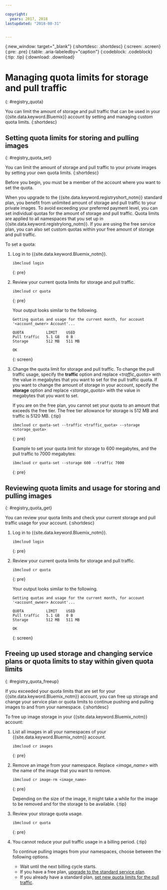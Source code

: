 ```yaml
---

copyright:
  years: 2017, 2018
lastupdated: "2018-08-31"


---
```


{:new_window: target="_blank"}
{:shortdesc: .shortdesc}
{:screen: .screen}
{:pre: .pre}
{:table: .aria-labeledby="caption"}
{:codeblock: .codeblock}
{:tip: .tip}
{:download: .download}


# Managing quota limits for storage and pull traffic
{: #registry_quota}

You can limit the amount of storage and pull traffic that can be used in your {{site.data.keyword.Bluemix}} account by setting and managing custom quota limits.
{:shortdesc}


## Setting quota limits for storing and pulling images
{: #registry_quota_set}

You can limit the amount of storage and pull traffic to your private images by setting your own quota limits.
{:shortdesc}

Before you begin, you must be a member of the account where you want to set the quota. 

When you upgrade to the {{site.data.keyword.registryshort_notm}} standard plan, you benefit from unlimited amount of storage and pull traffic to your private images. To avoid exceeding your preferred payment level, you can set individual quotas for the amount of storage and pull traffic. Quota limits are applied to all namespaces that you set up in {{site.data.keyword.registrylong_notm}}. If you are using the free service plan, you can also set custom quotas within your free amount of storage and pull traffic.

To set a quota:

1.  Log in to {{site.data.keyword.Bluemix_notm}}.

    ```
    ibmcloud login
    ```
    {: pre}

2.  Review your current quota limits for storage and pull traffic.

    ```
    ibmcloud cr quota
    ```
    {: pre}

    Your output looks similar to the following.

    ```
    Getting quotas and usage for the current month, for account '<account_owner> Account'...

    QUOTA          LIMIT    USED
    Pull traffic   5.1 GB   0 B
    Storage        512 MB   511 MB

    OK
    ```
    {: screen}

3.  Change the quota limit for storage and pull traffic. To change the pull traffic usage, specify the **traffic** option and replace _&lt;traffic_quota&gt;_ with the value in megabytes that you want to set for the pull traffic quota. If you want to change the amount of storage in your account, specify the **storage** option and replace _&lt;storage_quota&gt;_ with the value in megabytes that you want to set.

    If you are on the free plan, you cannot set your quota to an amount that exceeds the free tier. The free tier allowance for storage is 512 MB and traffic is 5120 MB.
    {:tip}

    ```
    ibmcloud cr quota-set --traffic <traffic_quota> --storage <storage_quota>
    ```
    {: pre}

    Example to set your quota limit for storage to 600 megabytes, and the pull traffic to 7000 megabytes:

    ```
    ibmcloud cr quota-set --storage 600 --traffic 7000
    ```
    {: pre}


## Reviewing quota limits and usage for storing and pulling images
{: #registry_quota_get}

You can review your quota limits and check your current storage and pull traffic usage for your account.
{:shortdesc}

1.  Log in to {{site.data.keyword.Bluemix_notm}}.

    ```
    ibmcloud login
    ```
    {: pre}

2.  Review your current quota limits for storage and pull traffic.

    ```
    ibmcloud cr quota
    ```
    {: pre}

    Your output looks similar to the following.

    ```
    Getting quotas and usage for the current month, for account '<account_owner> Account'...

    QUOTA          LIMIT    USED
    Pull traffic   5.1 GB   0 B
    Storage        512 MB   511 MB

    OK
    ```
    {: screen}


## Freeing up used storage and changing service plans or quota limits to stay within given quota limits
{: #registry_quota_freeup}

If you exceeded your quota limits that are set for your {{site.data.keyword.Bluemix_notm}} account, you can free up storage and change your service plan or quota limits to continue pushing and pulling images to and from your namespace.
{:shortdesc}

To free up image storage in your {{site.data.keyword.Bluemix_notm}} account:

1.  List all images in all your namespaces of your {{site.data.keyword.Bluemix_notm}} account.

    ```
    ibmcloud cr images
    ```
    {: pre}

2.  Remove an image from your namespace. Replace _&lt;image_name&gt;_ with the name of the image that you want to remove.

    ```
    ibmcloud cr image-rm <image_name>
    ```
    {: pre}

    Depending on the size of the image, it might take a while for the image to be removed and for the storage to be available.
    {:tip}

3.  Review your storage quota usage.

    ```
    ibmcloud cr quota
    ```
    {: pre}

4. You cannot reduce your pull traffic usage in a billing period.
   {:tip}

    To continue pulling images from your namespaces, choose between the following options.

    -   Wait until the next billing cycle starts.
    -   If you have a free plan, [upgrade to the standard service plan](registry_overview.html#registry_plan_upgrade).
    -   If you already have a standard plan, [set new quota limits for the pull traffic](#registry_quota_set).
